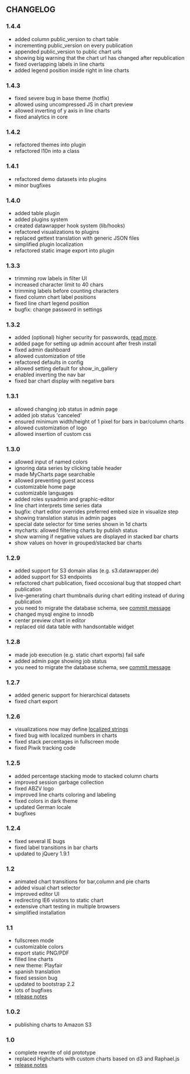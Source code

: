 CHANGELOG
---------

### 1.4.4
* added column public_version to chart table
* incrementing public_version on every publication
* appended public_version to public chart urls
* showing big warning that the chart url has changed after republication
* fixed overlapping labels in line charts
* added legend position inside right in line charts

### 1.4.3
* fixed severe bug in base theme (hotfix)
* allowed using uncompressed JS in chart preview
* allowed inverting of y axis in line charts
* fixed analytics in core

### 1.4.2
* refactored themes into plugin
* refactored l10n into a class

### 1.4.1
* refactored demo datasets into plugins
* minor bugfixes

### 1.4.0
* added table plugin
* added plugins system
* created datawrapper hook system (lib/hooks)
* refactored visualizations to plugins
* replaced gettext translation with generic JSON files
* simplified plugin localization
* refactored static image export into plugin

### 1.3.3
* trimming row labels in filter UI
* increased character limit to 40 chars
* trimming labels before counting characters
* fixed column chart label positions
* fixed line chart legend position
* bugfix: change password in settings

### 1.3.2
* added (optional) higher security for passwords, [read more](https://github.com/datawrapper/datawrapper/wiki/Enabling-secure-auth-key).
* added page for setting up admin account after fresh install
* fixed admin dashboard
* allowed customization of title
* refactored defaults in config
* allowed setting default for show_in_gallery
* enabled inverting the nav bar
* fixed bar chart display with negative bars

### 1.3.1
* allowed changing job status in admin page
* added job status 'canceled'
* ensured minimum width/height of 1 pixel for bars in bar/column charts
* allowed customization of logo
* allowed insertion of custom css

### 1.3.0
* allowed input of named colors
* ignoring data series by clicking table header
* made MyCharts page searchable
* allowed preventing guest access
* customizable home page
* customizable languages
* added roles sysadmin and graphic-editor
* line chart interprets time series data
* bugfix: chart editor overrides preferred embed size in visualize step
* showing translation status in admin pages
* special date selector for time series shown in 1d charts
* mycharts: allowed filtering charts by publish status
* show warning if negative values are displayed in stacked bar charts
* show values on hover in grouped/stacked bar charts

### 1.2.9
* added support for S3 domain alias (e.g. s3.datawrapper.de)
* added support for S3 endpoints
* refactored chart publication, fixed occosional bug that stopped chart publication
* live-generating chart thumbnails during chart editing instead of during publication
* you need to migrate the database schema, see [commit message](https://github.com/datawrapper/datawrapper/commit/015fd7a95c5bc5521a9fa2112f9b3bd564995e2b)
* changed mysql engine to innodb
* center preview chart in editor
* replaced old data table with handsontable widget

### 1.2.8
* made job execution (e.g. static chart exports) fail safe
* added admin page showing job status
* you need to migrate the database schema, see [commit message](https://github.com/datawrapper/datawrapper/commit/288a8f13343268e8d8ad46a1f6930a33818fad24)

### 1.2.7
* added generic support for hierarchical datasets
* fixed chart export

### 1.2.6
* visualizations now may define [localized strings](https://github.com/datawrapper/datawrapper/wiki/Visualization-Meta.json-Properties#locale)
* fixed bug with localized numbers in charts
* fixed stack percentages in fullscreen mode
* fixed Piwik tracking code

### 1.2.5
* added percentage stacking mode to stacked column charts
* improved session garbage collection
* fixed ABZV logo
* improved line charts coloring and labeling
* fixed colors in dark theme
* updated German locale
* bugfixes

### 1.2.4
* fixed several IE bugs
* fixed label transitions in bar charts
* updated to jQuery 1.9.1

### 1.2
* animated chart transitions for bar,column and pie charts
* added visual chart selector
* improved editor UI
* redirecting IE6 visitors to static chart
* extensive chart testing in multiple browsers
* simplified installation

### 1.1
* fullscreen mode
* customizable colors
* export static PNG/PDF
* filled line charts
* new theme: Playfair
* spanish translation
* fixed session bug
* updated to bootstrap 2.2
* lots of bugfixes
* [release notes](http://blog.datawrapper.de/2012/datawrapper-1-1/)

### 1.0.2
* publishing charts to Amazon S3

### 1.0
* complete rewrite of old prototype
* replaced Highcharts with custom charts based on d3 and Raphael.js
* [release notes](http://blog.datawrapper.de/2012/hello-world-datawrapper/)
